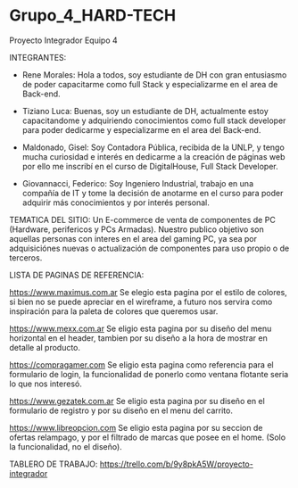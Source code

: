 # Grupo_4_HARD-TECH
Proyecto Integrador Equipo 4

INTEGRANTES:
* Rene Morales:
Hola a todos, soy estudiante de DH con gran entusiasmo de poder capacitarme como full Stack y
especializarme en el area de Back-end.

* Tiziano Luca:
Buenas, soy un estudiante de DH, actualmente estoy capacitandome y adquiriendo conocimientos como full stack developer
para poder dedicarme y especializarme en el area del Back-end.

* Maldonado, Gisel:
Soy Contadora Pública, recibida de la UNLP, y tengo mucha curiosidad e interés en dedicarme a la creación de páginas web por ello me inscribí en el curso de DigitalHouse, Full Stack Developer.

* Giovannacci, Federico:
Soy Ingeniero Industrial, trabajo en una compañía de IT y tome la decisión de anotarme en el curso para poder adquirir más conocimientos y por interés personal.

TEMATICA DEL SITIO:
Un E-commerce de venta de componentes de PC (Hardware, perifericos y PCs Armadas).
Nuestro publico objetivo son aquellas personas con interes en el area del gaming PC,
ya sea por adquisiciónes nuevas o actualización de componentes para uso propio o de terceros. 

LISTA DE PAGINAS DE REFERENCIA:

https://www.maximus.com.ar
Se elegio esta pagina por el estilo de colores, si bien no se puede apreciar en el wireframe,
a futuro nos servira como inspiración para la paleta de colores que queremos usar.

https://www.mexx.com.ar
Se eligio esta pagina por su diseño del menu horizontal en el header, tambien por su diseño a la hora de mostrar en detalle al producto.

https://compragamer.com
Se eligio esta pagina como referencia para el formulario de login, la funcionalidad de ponerlo como ventana
flotante seria lo que nos interesó.

https://www.gezatek.com.ar
Se eligio esta pagina por su diseño en el formulario de registro y por su diseño en el menu del carrito.

https://www.libreopcion.com
Se eligio esta pagina por su seccion de ofertas relampago, y por el filtrado de marcas que posee en el home.
(Solo la funcionalidad, no el diseño).

TABLERO DE TRABAJO:
https://trello.com/b/9y8pkA5W/proyecto-integrador
